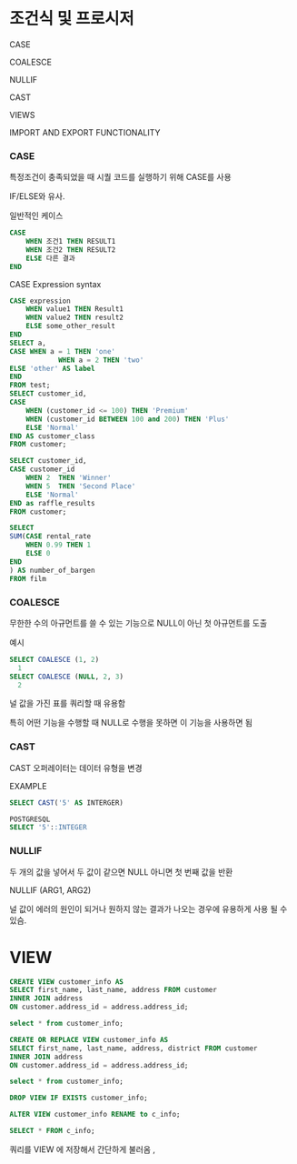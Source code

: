 # 조건식 및 프로시저

CASE

COALESCE

NULLIF

CAST

VIEWS

IMPORT AND EXPORT FUNCTIONALITY

### CASE

특정조건이 충족되었을 때 시퀄 코드를 실행하기 위해 CASE를 사용

IF/ELSE와 유사.

일반적인 케이스

```sql
CASE
	WHEN 조건1 THEN RESULT1
	WHEN 조건2 THEN RESULT2
	ELSE 다른 결과
END 
```

CASE Expression syntax

```sql
CASE expression
	WHEN value1 THEN Result1
	WHEN value2 THEN result2
	ELSE some_other_result
END
SELECT a,
CASE WHEN a = 1 THEN 'one'
			WHEN a = 2 THEN 'two'
ELSE 'other' AS label
END
FROM test;
SELECT customer_id,
CASE 
	WHEN (customer_id <= 100) THEN 'Premium'
	WHEN (customer_id BETWEEN 100 and 200) THEN 'Plus'
	ELSE 'Normal'
END AS customer_class
FROM customer;

SELECT customer_id,
CASE customer_id
	WHEN 2  THEN 'Winner'
	WHEN 5 	THEN 'Second Place'
	ELSE 'Normal'
END as raffle_results
FROM customer;

SELECT
SUM(CASE rental_rate
	WHEN 0.99 THEN 1
	ELSE 0
END
) AS number_of_bargen
FROM film
```

### COALESCE

무한한 수의 아규먼트를 쓸 수 있는 기능으로 NULL이 아닌 첫 아규먼트를 도출

예시

```sql
SELECT COALESCE (1, 2)
  1
SELECT COALESCE (NULL, 2, 3)
  2
```

널 값을 가진 표를 쿼리할 때 유용함

특히 어떤 기능을 수행할 때 NULL로 수행을 못하면 이 기능을 사용하면 됨

### CAST

CAST 오퍼레이터는 데이터 유형을 변경

EXAMPLE

```sql
SELECT CAST('5' AS INTERGER)

POSTGRESQL
SELECT '5'::INTEGER
```

### NULLIF

두 개의 값을 넣어서 두 값이 같으면 NULL 아니면 첫 번째 값을 반환

NULLIF (ARG1, ARG2)

널 값이 에러의 원인이 되거나 원하지 않는 결과가 나오는 경우에 유용하게 사용 될 수 있슴.

# VIEW

```sql
CREATE VIEW customer_info AS 
SELECT first_name, last_name, address FROM customer
INNER JOIN address
ON customer.address_id = address.address_id;

select * from customer_info;

CREATE OR REPLACE VIEW customer_info AS
SELECT first_name, last_name, address, district FROM customer
INNER JOIN address
ON customer.address_id = address.address_id;

select * from customer_info;

DROP VIEW IF EXISTS customer_info;

ALTER VIEW customer_info RENAME to c_info;

SELECT * FROM c_info;
```

쿼리를 VIEW 에 저장해서 간단하게 불러옴 ,